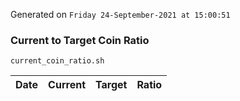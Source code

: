 Generated on `Friday 24-September-2021 at 15:00:51`

### Current to Target Coin Ratio
`current_coin_ratio.sh`

Date|Current|Target|Ratio
---|---|---|---
